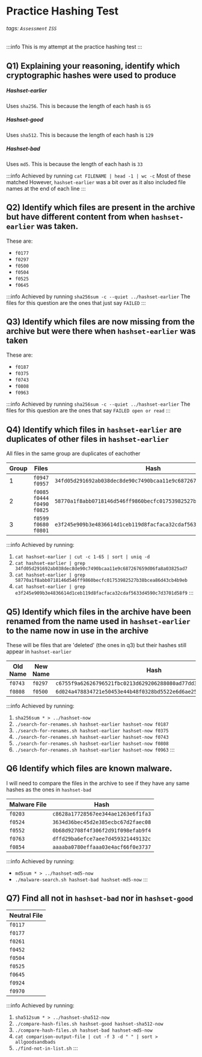 # Practice Hashing Test
###### tags: `Assessment` `ISS`

:::info
This is my attempt at the practice hashing test
:::

## Q1) Explaining your reasoning, identify which cryptographic hashes were used to produce
##### Hashset-earlier
Uses `sha256`. This is because the length of each hash is `65`
##### Hashset-good
Uses `sha512`. This is because the length of each hash is `129`
##### Hashset-bad
Uses `md5`. This is because the length of each hash is `33`

:::info
Achieved by running `cat FILENAME | head -1 | wc -c`
Most of these matched
However, `hashset-earlier` was a bit over as it also included file names at the end of each line
:::

## Q2) Identify which files are present in the archive but have different content from when `hashset-earlier` was taken.
These are:
- `f0177`
- `f0297`
- `f0500`
- `f0504`
- `f0525`
- `f0645`

:::info
Achieved by running `sha256sum -c --quiet ../hashset-earlier`
The files for this question are the ones that just say `FAILED`
:::

## Q3) Identify which files are now missing from the archive but were there when `hashset-earlier` was taken
These are:
- `f0187`
- `f0375`
- `f0743`
- `f0808`
- `f0963`

:::info
Achieved by running `sha256sum -c --quiet ../hashset-earlier`
The files for this question are the ones that say `FAILED open or read`
:::

## Q4) Identify which files in `hashset-earlier` are duplicates of other files in `hashset-earlier`

All files in the same group are duplicates of eachother

| Group | Files                                    | Hash                                                               |
| ----- | ---------------------------------------- | ------------------------------------------------------------------ |
| 1     | `f0947`<br>`f0957`                       | `34fd05d291692ab038dec8de90c7490bcaa11e9c687267659d06fa8a03825ad7` |
| 2     | `f0085`<br>`f0444`<br>`f0490`<br>`f0825` | `58770a1f8abb0718146d546ff9860becfc01753982527b38bcea86d43cb4b9eb` |
| 3     | `f0599`<br>`f0680`<br>`f0801`            | `e3f245e909b3e4836614d1ceb119d8facfaca32cdaf5633d4590c7d3701d58f9` |

:::info
Achieved by running:
1. `cat hashset-earlier | cut -c 1-65 | sort | uniq -d`
2. `cat hashset-earlier | grep 34fd05d291692ab038dec8de90c7490bcaa11e9c687267659d06fa8a03825ad7`
3. `cat hashset-earlier | grep 58770a1f8abb0718146d546ff9860becfc01753982527b38bcea86d43cb4b9eb`
4. `cat hashset-earlier | grep e3f245e909b3e4836614d1ceb119d8facfaca32cdaf5633d4590c7d3701d58f9`
:::

## Q5) Identify which files in the archive have been renamed from the name used in `hashset-earlier` to the name now in use in the archive

These will be files that are 'deleted' (the ones in q3) but their hashes still appear in `hashset-earlier`

| Old Name | New Name | Hash                                                               |
| -------- | -------- | ------------------------------------------------------------------ |
| `f0743`  | `f0297`  | `c6755f9a62626796521fbc0213d629206288080ad77dd3c49db6fd9025d0abce` |
| `f0808`  | `f0500`  | `6d024a478834721e50453e44b48f0328bd5522e6d6ae255bc88fc69a5db6e7c0` |

:::info
Achieved by running:
1. `sha256sum * > ../hashset-now`
2. `./search-for-renames.sh hashset-earlier hashset-now f0187`
3. `./search-for-renames.sh hashset-earlier hashset-now f0375`
4. `./search-for-renames.sh hashset-earlier hashset-now f0743`
5. `./search-for-renames.sh hashset-earlier hashset-now f0808`
6. `./search-for-renames.sh hashset-earlier hashset-now f0963`
:::

## Q6 Identify which files are known malware.
I will need to compare the files in the archive to see if they have any same hashes as the ones in `hashset-bad`


| Malware File | Hash                               |
| ------------ | ---------------------------------- |
| `f0203`      | `c8628a17728567ee344ae1263e6f1fa3` |
| `f0524`      | `3634d36bec45d2e385ecbc67d2faec08` |
| `f0552`      | `0b68d92708f4f306f2d91f098efab9f4` |
| `f0763`      | `dffd29ba6efce7aee7d459321449132c` |
| `f0854`      | `aaaaba0780effaaa03e4acf66f0e3737` |

:::info
Achieved by running:
- `md5sum * > ../hashset-md5-now`
- `./malware-search.sh hashset-bad hashset-md5-now`
:::

## Q7) Find all not in `hashset-bad` nor in `hashset-good`

| Neutral File |
| ------------ |
| `f0117`      |
| `f0177`      |
| `f0261`      |
| `f0452`      |
| `f0504`      |
| `f0525`      |
| `f0645`      |
| `f0924`      |
| `f0970`      |

:::info
Achieved by running:
1. `sha512sum * > ../hashset-sha512-now`
2. `./compare-hash-files.sh hashset-good hashset-sha512-now`
3. `./compare-hash-files.sh hashset-bad hashset-md5-now`
4. `cat comparison-output-file | cut -f 3 -d " " | sort > allgoodsandbads`
5. `./find-not-in-list.sh`
:::